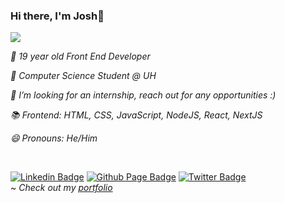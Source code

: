 ### Hi there, I'm Josh👋

<img src="https://c.tenor.com/DBqjevyA2o4AAAAd/bongo-cat-codes.gif" />

<i>🔭 19 year old Front End Developer </i>

<i>📖 Computer Science Student @ UH </i>

<i>👯 I’m looking for an internship, reach out for any opportunities :) </i>

<i>📚 Frontend: HTML, CSS, JavaScript, NodeJS, React, NextJS </i>

<i>😄 Pronouns: He/Him </i>

<br/>

[![Linkedin Badge](https://img.shields.io/badge/-LinkedIn-blue?style=flat-square&logo=Linkedin&logoColor=white&link=https://www.linkedin.com/in/JoshuaEworo/)](https://www.linkedin.com/in/JoshuaEworo/)
[![Github Page Badge](https://img.shields.io/badge/-Github_Page-000?style=flat-square&logo=Github&logoColor=white&link=https://github.com/JoshuaEworo)](https://github.com/JoshuaEworo)
[![Twitter Badge](https://img.shields.io/badge/-Twitter-1ca0f1?style=flat-square&labelColor=1ca0f1&logo=twitter&logoColor=white&link=https://twitter.com/joshuaeworo)](https://twitter.com/joshuaeworo)
<br/><i>~ Check out my <a href="https://joshuaeworo.vercel.app" target="_blank">portfolio</a></i>
